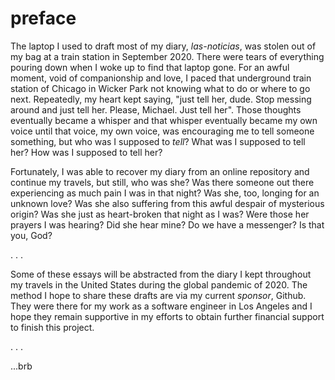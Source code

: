 # preface

The laptop I used to draft most of my diary, _las-noticias_, was stolen out of my bag at a train station in September 2020. There were tears of everything pouring down when I woke up to find that laptop gone. For an awful moment, void of companionship and love, I paced that underground train station of Chicago in Wicker Park not knowing what to do or where to go next. Repeatedly, my heart kept saying, "just tell her, dude. Stop messing around and just tell her. Please, Michael. Just tell her". Those thoughts eventually became a whisper and that whisper eventually became my own voice until that voice, my own voice, was encouraging me to tell someone something, but who was I supposed to _tell_? What was I supposed to tell her? How was I supposed to tell her? 

Fortunately, I was able to recover my diary from an online repository and continue my travels, but still, who was she? Was there someone out there experiencing as much pain I was in that night? Was she, too, longing for an unknown love? Was she also suffering from this awful despair of mysterious origin? Was she just as heart-broken that night as I was? Were those her prayers I was hearing? Did she hear mine? Do we have a messenger? Is that you, God?

. . .

Some of these essays will be abstracted from the diary I kept throughout my travels in the United States during the global pandemic of 2020. The method I hope to share these drafts are via my current _sponsor_, Github. They were there for my work as a software engineer in Los Angeles and I hope they remain supportive in my efforts to obtain further financial support to finish this project.

. . .

...brb